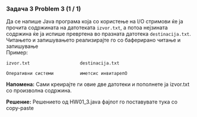 ### Задача 3 Problem 3 (1 / 1)
Да се напише Java програма која со користење на I/O стримови ќе ја прочита содржината на датотеката ``izvor.txt``, а потоа нејзината содржина ќе ја испише превртена во празната датотека ``destinacija.txt``. Читањето и запишувањето реализирајте го со баферирано читање и запишување  
Пример:
```
izvor.txt                   destinacija.txt

Оперативни системи          иметсис инвитарепО
```
**Напомена:** Сами креирајте ги овие две датотеки и пополнете ја izvor.txt со произволна содржина.

**Решение:** Решението од HW01_3.java фајлот го поставувате тука со copy-paste